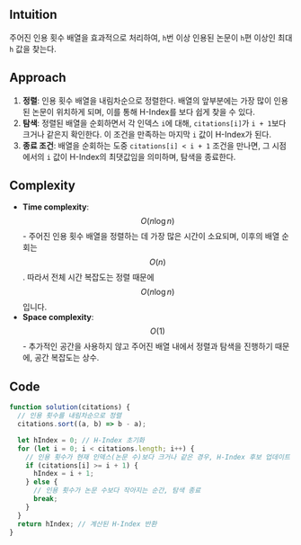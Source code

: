 ## Intuition

주어진 인용 횟수 배열을 효과적으로 처리하여, `h`번 이상 인용된 논문이 `h`편 이상인 최대 `h` 값을 찾는다.

## Approach

1. **정렬**: 인용 횟수 배열을 내림차순으로 정렬한다. 배열의 앞부분에는 가장 많이 인용된 논문이 위치하게 되며, 이를 통해 H-Index를 보다 쉽게 찾을 수 있다.
2. **탐색**: 정렬된 배열을 순회하면서 각 인덱스 `i`에 대해, `citations[i]`가 `i + 1`보다 크거나 같은지 확인한다. 이 조건을 만족하는 마지막 `i` 값이 H-Index가 된다.
3. **종료 조건**: 배열을 순회하는 도중 `citations[i] < i + 1` 조건을 만나면, 그 시점에서의 `i` 값이 H-Index의 최댓값임을 의미하며, 탐색을 종료한다.

## Complexity

- **Time complexity**: $$O(n \log n)$$ - 주어진 인용 횟수 배열을 정렬하는 데 가장 많은 시간이 소요되며, 이후의 배열 순회는 $$O(n)$$. 따라서 전체 시간 복잡도는 정렬 때문에 $$O(n \log n)$$입니다.
- **Space complexity**: $$O(1)$$ - 추가적인 공간을 사용하지 않고 주어진 배열 내에서 정렬과 탐색을 진행하기 때문에, 공간 복잡도는 상수.

## Code

```javascript
function solution(citations) {
  // 인용 횟수를 내림차순으로 정렬
  citations.sort((a, b) => b - a);

  let hIndex = 0; // H-Index 초기화
  for (let i = 0; i < citations.length; i++) {
    // 인용 횟수가 현재 인덱스(논문 수)보다 크거나 같은 경우, H-Index 후보 업데이트
    if (citations[i] >= i + 1) {
      hIndex = i + 1;
    } else {
      // 인용 횟수가 논문 수보다 작아지는 순간, 탐색 종료
      break;
    }
  }
  return hIndex; // 계산된 H-Index 반환
}
```
